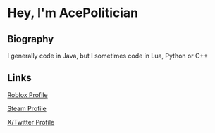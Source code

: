 # Hey, I'm AcePolitician

## Biography
I generally code in Java, but I sometimes code in Lua, Python or C++

## Links
[Roblox Profile](https://www.roblox.com/users/1931986514/profile)

[Steam Profile](https://steamcommunity.com/id/AcePolitician)

[X/Twitter Profile](https://x.com/AcePolitician)
